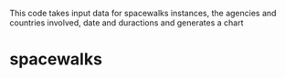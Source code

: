 This code takes input data for spacewalks instances, the agencies and countries involved, date and duractions and generates a chart
# spacewalks
